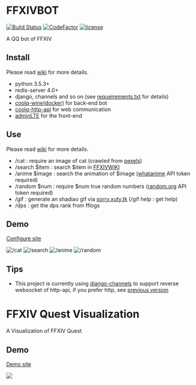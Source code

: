 # FFXIVBOT

[![Build Status](https://travis-ci.org/Bluefissure/FFXIVBOT.svg?branch=master)](https://travis-ci.org/Bluefissure/FFXIVBOT)
[![CodeFactor](https://www.codefactor.io/repository/github/bluefissure/ffxivbot/badge/master)](https://www.codefactor.io/repository/github/bluefissure/ffxivbot/overview/master)
[![license](https://img.shields.io/badge/license-GPL-blue.svg)](https://github.com/Bluefissure/FFXIVBOT/blob/master/LICENSE)

A QQ bot of FFXIV

## Install

Please read [wiki](https://github.com/Bluefissure/FFXIVBOT/wiki/%E5%BC%80%E5%8F%91%E6%96%87%E6%A1%A3) for more details.

- python 3.5.3+
- redis-server 4.0+
- django, channels and so on (see [requeirements.txt](https://github.com/Bluefissure/FFXIVBOT/blob/master/requirements.txt) for details)
- [coolq-wine(docker)](https://hub.docker.com/r/coolq/wine-coolq/) for back-end bot
- [coolq-http-api](https://github.com/richardchien/coolq-http-api) for web communication
- [adminLTE](https://github.com/almasaeed2010/AdminLTE) for the front-end

## Use

Please read [wiki](https://github.com/Bluefissure/FFXIVBOT/wiki/%E4%BD%BF%E7%94%A8%E6%96%87%E6%A1%A3) for more details.

- /cat : require an image of cat (crawled from [pexels](https://www.pexels.com/search/cat))
- /search $item : search $item in [FFXIVWIKI](https://ff14.huijiwiki.com/)
- /anime $image : search the animation of $image ([whatanime](https://whatanime.ga/) API token required)
- /random $num : require $num true random numbers  ([random.org](https://www.random.org/) API token required)
- /gif : generate an shadiao gif via [sorry.xuty.tk](https://sorry.xuty.tk/) (/gif help : get help)
- /dps : get the dps rank from fflogs

## Demo

[Configure site](http://111.231.102.248/tata)

![/cat](https://i.loli.net/2018/04/11/5acd9cd833831.png)
![/search](https://i.loli.net/2018/04/11/5acd9c2eef267.png)
![/anime](https://i.loli.net/2018/04/11/5acd9c2f2ceea.png)
![/random](https://i.loli.net/2018/04/11/5acd9c2f0da51.png)

## Tips

- This project is currently using [django-channels](https://github.com/django/channels) to support reverse websocket of http-api, if you prefer http, see [previous version](https://github.com/Bluefissure/FFXIVBOT/tree/be91c3fb3910479733db937f5f7f263dcef331a7)

# FFXIV Quest Visualization

A Visualization of FFXIV Quest

## Demo

[Demo site](http://111.231.102.248/quest)

![](https://i.loli.net/2018/09/14/5b9b2dcabfc95.jpg)
